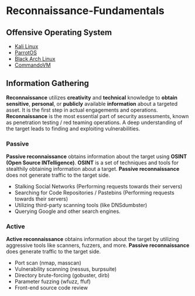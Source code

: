 # Reconnaissance-Fundamentals

## Offensive Operating System

- [Kali Linux](https://www.kali.org/)
- [ParrotOS](https://www.parrotsec.org/)
- [Black Arch Linux](https://blackarch.org/)
- [CommandoVM](https://github.com/mandiant/commando-vm)

## Information Gathering

**Reconnaissance** utilizes **creativity** and **technical** knowledge to **obtain sensitive**, **personal**, or **publicly** available **information** about a targeted asset. It is the first step in actual engagements and operations. **Reconnaissance** is the most essential part of security assessments, known as penetration testing / red teaming operations. A deep understanding of the target leads to finding and exploiting vulnerabilities.

### Passive

**Passive reconnaissance** obtains information about the target using **OSINT (Open Source INTelligence)**. **OSINT** is a set of techniques and tools for stealthily obtaining information about a target. **Passive reconnaissance** does not generate traffic to the target side. 

- Stalking Social Networks (Performing requests towards their servers)
- Searching for Code Repositories / Pastebins (Performing requests towards their servers)
- Utilizing third-party scanning tools (like DNSdumbster)
- Querying Google and other search engines.


### Active

**Active reconnaissance** obtains information about the
target by utilizing aggressive tools like scanners, fuzzers, and more. **Passive reconnaissance** does generate traffic to the target side. 

- Port scan (nmap, masscan)
- Vulnerability scanning (nessus, burpsuite)
- Directory brute-forcing (gobuster, dirb)
- Parameter fuzzing (wfuzz, ffuf)
- Front-end source code review




